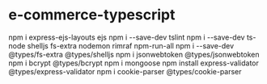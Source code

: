 # e-commerce-typescript

npm i express-ejs-layouts ejs
npm i --save-dev tslint
npm i --save-dev ts-node shelljs fs-extra nodemon rimraf npm-run-all
npm i --save-dev @types/fs-extra @types/shelljs
npm i jsonwebtoken @types/jsonwebtoken
npm i bcrypt @types/bcrypt
npm i mongoose
npm install express-validator @types/express-validator
npm i cookie-parser @types/cookie-parser